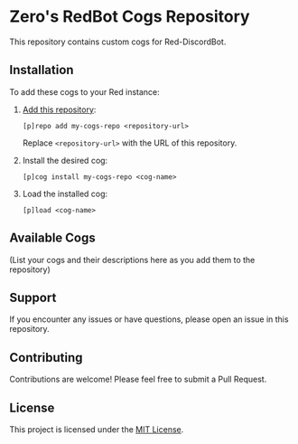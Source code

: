 # Zero's RedBot Cogs Repository

This repository contains custom cogs for Red-DiscordBot.

## Installation

To add these cogs to your Red instance:

1. [Add this repository](https://red-discordbot.readthedocs.io/en/stable/cog_guides/downloader.html#adding-a-repository):
   ```
   [p]repo add my-cogs-repo <repository-url>
   ```
   Replace `<repository-url>` with the URL of this repository.

2. Install the desired cog:
   ```
   [p]cog install my-cogs-repo <cog-name>
   ```

3. Load the installed cog:
   ```
   [p]load <cog-name>
   ```

## Available Cogs

(List your cogs and their descriptions here as you add them to the repository)

## Support

If you encounter any issues or have questions, please open an issue in this repository.

## Contributing

Contributions are welcome! Please feel free to submit a Pull Request.

## License

This project is licensed under the [MIT License](LICENSE).